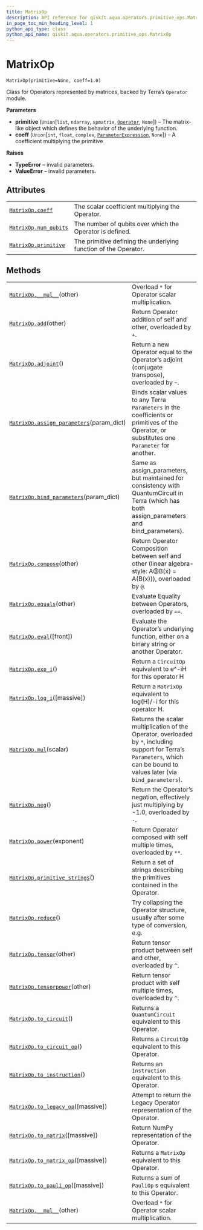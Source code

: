 ```yaml
---
title: MatrixOp
description: API reference for qiskit.aqua.operators.primitive_ops.MatrixOp
in_page_toc_min_heading_level: 1
python_api_type: class
python_api_name: qiskit.aqua.operators.primitive_ops.MatrixOp
---
```


# MatrixOp

<span id="qiskit.aqua.operators.primitive_ops.MatrixOp" />

`MatrixOp(primitive=None, coeff=1.0)`

Class for Operators represented by matrices, backed by Terra’s `Operator` module.

**Parameters**

*   **primitive** (`Union`\[`list`, `ndarray`, `spmatrix`, [`Operator`](qiskit.quantum_info.Operator "qiskit.quantum_info.operators.operator.Operator"), `None`]) – The matrix-like object which defines the behavior of the underlying function.
*   **coeff** (`Union`\[`int`, `float`, `complex`, [`ParameterExpression`](qiskit.circuit.ParameterExpression "qiskit.circuit.parameterexpression.ParameterExpression"), `None`]) – A coefficient multiplying the primitive

**Raises**

*   **TypeError** – invalid parameters.
*   **ValueError** – invalid parameters.

## Attributes

|                                                                                                                                            |                                                                 |
| ------------------------------------------------------------------------------------------------------------------------------------------ | --------------------------------------------------------------- |
| [`MatrixOp.coeff`](qiskit.aqua.operators.primitive_ops.MatrixOp.coeff "qiskit.aqua.operators.primitive_ops.MatrixOp.coeff")                | The scalar coefficient multiplying the Operator.                |
| [`MatrixOp.num_qubits`](qiskit.aqua.operators.primitive_ops.MatrixOp.num_qubits "qiskit.aqua.operators.primitive_ops.MatrixOp.num_qubits") | The number of qubits over which the Operator is defined.        |
| [`MatrixOp.primitive`](qiskit.aqua.operators.primitive_ops.MatrixOp.primitive "qiskit.aqua.operators.primitive_ops.MatrixOp.primitive")    | The primitive defining the underlying function of the Operator. |

## Methods

|                                                                                                                                                                              |                                                                                                                                                                               |
| ---------------------------------------------------------------------------------------------------------------------------------------------------------------------------- | ----------------------------------------------------------------------------------------------------------------------------------------------------------------------------- |
| [`MatrixOp.__mul__`](qiskit.aqua.operators.primitive_ops.MatrixOp.__mul__ "qiskit.aqua.operators.primitive_ops.MatrixOp.__mul__")(other)                                     | Overload `*` for Operator scalar multiplication.                                                                                                                              |
| [`MatrixOp.add`](qiskit.aqua.operators.primitive_ops.MatrixOp.add "qiskit.aqua.operators.primitive_ops.MatrixOp.add")(other)                                                 | Return Operator addition of self and other, overloaded by `+`.                                                                                                                |
| [`MatrixOp.adjoint`](qiskit.aqua.operators.primitive_ops.MatrixOp.adjoint "qiskit.aqua.operators.primitive_ops.MatrixOp.adjoint")()                                          | Return a new Operator equal to the Operator’s adjoint (conjugate transpose), overloaded by `~`.                                                                               |
| [`MatrixOp.assign_parameters`](qiskit.aqua.operators.primitive_ops.MatrixOp.assign_parameters "qiskit.aqua.operators.primitive_ops.MatrixOp.assign_parameters")(param\_dict) | Binds scalar values to any Terra `Parameters` in the coefficients or primitives of the Operator, or substitutes one `Parameter` for another.                                  |
| [`MatrixOp.bind_parameters`](qiskit.aqua.operators.primitive_ops.MatrixOp.bind_parameters "qiskit.aqua.operators.primitive_ops.MatrixOp.bind_parameters")(param\_dict)       | Same as assign\_parameters, but maintained for consistency with QuantumCircuit in Terra (which has both assign\_parameters and bind\_parameters).                             |
| [`MatrixOp.compose`](qiskit.aqua.operators.primitive_ops.MatrixOp.compose "qiskit.aqua.operators.primitive_ops.MatrixOp.compose")(other)                                     | Return Operator Composition between self and other (linear algebra-style: A\@B(x) = A(B(x))), overloaded by `@`.                                                              |
| [`MatrixOp.equals`](qiskit.aqua.operators.primitive_ops.MatrixOp.equals "qiskit.aqua.operators.primitive_ops.MatrixOp.equals")(other)                                        | Evaluate Equality between Operators, overloaded by `==`.                                                                                                                      |
| [`MatrixOp.eval`](qiskit.aqua.operators.primitive_ops.MatrixOp.eval "qiskit.aqua.operators.primitive_ops.MatrixOp.eval")(\[front])                                           | Evaluate the Operator’s underlying function, either on a binary string or another Operator.                                                                                   |
| [`MatrixOp.exp_i`](qiskit.aqua.operators.primitive_ops.MatrixOp.exp_i "qiskit.aqua.operators.primitive_ops.MatrixOp.exp_i")()                                                | Return a `CircuitOp` equivalent to e^-iH for this operator H                                                                                                                  |
| [`MatrixOp.log_i`](qiskit.aqua.operators.primitive_ops.MatrixOp.log_i "qiskit.aqua.operators.primitive_ops.MatrixOp.log_i")(\[massive])                                      | Return a `MatrixOp` equivalent to log(H)/-i for this operator H.                                                                                                              |
| [`MatrixOp.mul`](qiskit.aqua.operators.primitive_ops.MatrixOp.mul "qiskit.aqua.operators.primitive_ops.MatrixOp.mul")(scalar)                                                | Returns the scalar multiplication of the Operator, overloaded by `*`, including support for Terra’s `Parameters`, which can be bound to values later (via `bind_parameters`). |
| [`MatrixOp.neg`](qiskit.aqua.operators.primitive_ops.MatrixOp.neg "qiskit.aqua.operators.primitive_ops.MatrixOp.neg")()                                                      | Return the Operator’s negation, effectively just multiplying by -1.0, overloaded by `-`.                                                                                      |
| [`MatrixOp.power`](qiskit.aqua.operators.primitive_ops.MatrixOp.power "qiskit.aqua.operators.primitive_ops.MatrixOp.power")(exponent)                                        | Return Operator composed with self multiple times, overloaded by `**`.                                                                                                        |
| [`MatrixOp.primitive_strings`](qiskit.aqua.operators.primitive_ops.MatrixOp.primitive_strings "qiskit.aqua.operators.primitive_ops.MatrixOp.primitive_strings")()            | Return a set of strings describing the primitives contained in the Operator.                                                                                                  |
| [`MatrixOp.reduce`](qiskit.aqua.operators.primitive_ops.MatrixOp.reduce "qiskit.aqua.operators.primitive_ops.MatrixOp.reduce")()                                             | Try collapsing the Operator structure, usually after some type of conversion, e.g.                                                                                            |
| [`MatrixOp.tensor`](qiskit.aqua.operators.primitive_ops.MatrixOp.tensor "qiskit.aqua.operators.primitive_ops.MatrixOp.tensor")(other)                                        | Return tensor product between self and other, overloaded by `^`.                                                                                                              |
| [`MatrixOp.tensorpower`](qiskit.aqua.operators.primitive_ops.MatrixOp.tensorpower "qiskit.aqua.operators.primitive_ops.MatrixOp.tensorpower")(other)                         | Return tensor product with self multiple times, overloaded by `^`.                                                                                                            |
| [`MatrixOp.to_circuit`](qiskit.aqua.operators.primitive_ops.MatrixOp.to_circuit "qiskit.aqua.operators.primitive_ops.MatrixOp.to_circuit")()                                 | Returns a `QuantumCircuit` equivalent to this Operator.                                                                                                                       |
| [`MatrixOp.to_circuit_op`](qiskit.aqua.operators.primitive_ops.MatrixOp.to_circuit_op "qiskit.aqua.operators.primitive_ops.MatrixOp.to_circuit_op")()                        | Returns a `CircuitOp` equivalent to this Operator.                                                                                                                            |
| [`MatrixOp.to_instruction`](qiskit.aqua.operators.primitive_ops.MatrixOp.to_instruction "qiskit.aqua.operators.primitive_ops.MatrixOp.to_instruction")()                     | Returns an `Instruction` equivalent to this Operator.                                                                                                                         |
| [`MatrixOp.to_legacy_op`](qiskit.aqua.operators.primitive_ops.MatrixOp.to_legacy_op "qiskit.aqua.operators.primitive_ops.MatrixOp.to_legacy_op")(\[massive])                 | Attempt to return the Legacy Operator representation of the Operator.                                                                                                         |
| [`MatrixOp.to_matrix`](qiskit.aqua.operators.primitive_ops.MatrixOp.to_matrix "qiskit.aqua.operators.primitive_ops.MatrixOp.to_matrix")(\[massive])                          | Return NumPy representation of the Operator.                                                                                                                                  |
| [`MatrixOp.to_matrix_op`](qiskit.aqua.operators.primitive_ops.MatrixOp.to_matrix_op "qiskit.aqua.operators.primitive_ops.MatrixOp.to_matrix_op")(\[massive])                 | Returns a `MatrixOp` equivalent to this Operator.                                                                                                                             |
| [`MatrixOp.to_pauli_op`](qiskit.aqua.operators.primitive_ops.MatrixOp.to_pauli_op "qiskit.aqua.operators.primitive_ops.MatrixOp.to_pauli_op")(\[massive])                    | Returns a sum of `PauliOp` s equivalent to this Operator.                                                                                                                     |
| [`MatrixOp.__mul__`](qiskit.aqua.operators.primitive_ops.MatrixOp.__mul__ "qiskit.aqua.operators.primitive_ops.MatrixOp.__mul__")(other)                                     | Overload `*` for Operator scalar multiplication.                                                                                                                              |

